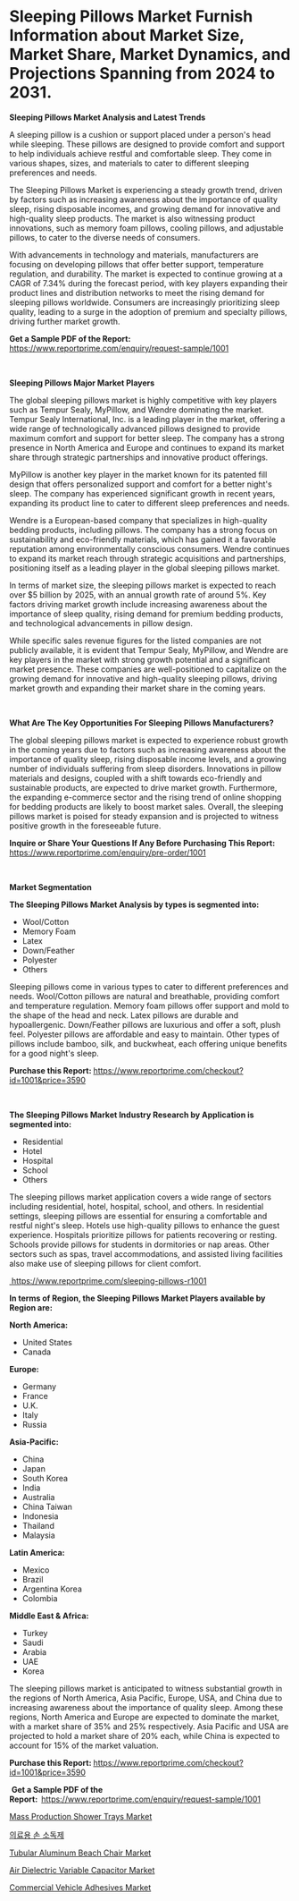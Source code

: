 <p><h1>Sleeping Pillows Market Furnish Information about Market Size, Market Share, Market Dynamics, and Projections Spanning from 2024 to 2031.</h1></p><p><strong>Sleeping Pillows Market Analysis and Latest Trends</strong></p>
<p><p>A sleeping pillow is a cushion or support placed under a person's head while sleeping. These pillows are designed to provide comfort and support to help individuals achieve restful and comfortable sleep. They come in various shapes, sizes, and materials to cater to different sleeping preferences and needs.</p><p>The Sleeping Pillows Market is experiencing a steady growth trend, driven by factors such as increasing awareness about the importance of quality sleep, rising disposable incomes, and growing demand for innovative and high-quality sleep products. The market is also witnessing product innovations, such as memory foam pillows, cooling pillows, and adjustable pillows, to cater to the diverse needs of consumers.</p><p>With advancements in technology and materials, manufacturers are focusing on developing pillows that offer better support, temperature regulation, and durability. The market is expected to continue growing at a CAGR of 7.34% during the forecast period, with key players expanding their product lines and distribution networks to meet the rising demand for sleeping pillows worldwide. Consumers are increasingly prioritizing sleep quality, leading to a surge in the adoption of premium and specialty pillows, driving further market growth.</p></p>
<p><strong>Get a Sample PDF of the Report:&nbsp;</strong> <a href="https://www.reportprime.com/enquiry/request-sample/1001">https://www.reportprime.com/enquiry/request-sample/1001</a></p>
<p>&nbsp;</p>
<p><strong>Sleeping Pillows Major Market Players</strong></p>
<p><p>The global sleeping pillows market is highly competitive with key players such as Tempur Sealy, MyPillow, and Wendre dominating the market. Tempur Sealy International, Inc. is a leading player in the market, offering a wide range of technologically advanced pillows designed to provide maximum comfort and support for better sleep. The company has a strong presence in North America and Europe and continues to expand its market share through strategic partnerships and innovative product offerings.</p><p>MyPillow is another key player in the market known for its patented fill design that offers personalized support and comfort for a better night's sleep. The company has experienced significant growth in recent years, expanding its product line to cater to different sleep preferences and needs.</p><p>Wendre is a European-based company that specializes in high-quality bedding products, including pillows. The company has a strong focus on sustainability and eco-friendly materials, which has gained it a favorable reputation among environmentally conscious consumers. Wendre continues to expand its market reach through strategic acquisitions and partnerships, positioning itself as a leading player in the global sleeping pillows market.</p><p>In terms of market size, the sleeping pillows market is expected to reach over $5 billion by 2025, with an annual growth rate of around 5%. Key factors driving market growth include increasing awareness about the importance of sleep quality, rising demand for premium bedding products, and technological advancements in pillow design.</p><p>While specific sales revenue figures for the listed companies are not publicly available, it is evident that Tempur Sealy, MyPillow, and Wendre are key players in the market with strong growth potential and a significant market presence. These companies are well-positioned to capitalize on the growing demand for innovative and high-quality sleeping pillows, driving market growth and expanding their market share in the coming years.</p></p>
<p>&nbsp;</p>
<p><strong>What Are The Key Opportunities For Sleeping Pillows Manufacturers?</strong></p>
<p><p>The global sleeping pillows market is expected to experience robust growth in the coming years due to factors such as increasing awareness about the importance of quality sleep, rising disposable income levels, and a growing number of individuals suffering from sleep disorders. Innovations in pillow materials and designs, coupled with a shift towards eco-friendly and sustainable products, are expected to drive market growth. Furthermore, the expanding e-commerce sector and the rising trend of online shopping for bedding products are likely to boost market sales. Overall, the sleeping pillows market is poised for steady expansion and is projected to witness positive growth in the foreseeable future.</p></p>
<p><strong>Inquire or Share Your Questions If Any Before Purchasing This Report:</strong> <a href="https://www.reportprime.com/enquiry/pre-order/1001">https://www.reportprime.com/enquiry/pre-order/1001</a></p>
<p>&nbsp;</p>
<p><strong>Market Segmentation</strong></p>
<p><strong>The Sleeping Pillows Market Analysis by types is segmented into:</strong></p>
<p><ul><li>Wool/Cotton</li><li>Memory Foam</li><li>Latex</li><li>Down/Feather</li><li>Polyester</li><li>Others</li></ul></p>
<p><p>Sleeping pillows come in various types to cater to different preferences and needs. Wool/Cotton pillows are natural and breathable, providing comfort and temperature regulation. Memory foam pillows offer support and mold to the shape of the head and neck. Latex pillows are durable and hypoallergenic. Down/Feather pillows are luxurious and offer a soft, plush feel. Polyester pillows are affordable and easy to maintain. Other types of pillows include bamboo, silk, and buckwheat, each offering unique benefits for a good night's sleep.</p></p>
<p><strong>Purchase this Report:&nbsp;</strong><a href="https://www.reportprime.com/checkout?id=1001&price=3590">https://www.reportprime.com/checkout?id=1001&price=3590</a></p>
<p>&nbsp;</p>
<p><strong>The Sleeping Pillows Market Industry Research by Application is segmented into:</strong></p>
<p><ul><li>Residential</li><li>Hotel</li><li>Hospital</li><li>School</li><li>Others</li></ul></p>
<p><p>The sleeping pillows market application covers a wide range of sectors including residential, hotel, hospital, school, and others. In residential settings, sleeping pillows are essential for ensuring a comfortable and restful night's sleep. Hotels use high-quality pillows to enhance the guest experience. Hospitals prioritize pillows for patients recovering or resting. Schools provide pillows for students in dormitories or nap areas. Other sectors such as spas, travel accommodations, and assisted living facilities also make use of sleeping pillows for client comfort.</p></p>
<p><a href="https://www.reportprime.com/sleeping-pillows-r1001">&nbsp;https://www.reportprime.com/sleeping-pillows-r1001</a></p>
<p><strong>In terms of Region, the Sleeping Pillows Market Players available by Region are:</strong></p>
<p>
    <p> <strong> North America: </strong>
        <ul>
            <li>United States</li>
            <li>Canada</li>
        </ul>
        </p> 
    <p> <strong> Europe: </strong>
        <ul>
            <li>Germany</li>
            <li>France</li>
            <li>U.K.</li>
            <li>Italy</li>
            <li>Russia</li>
        </ul>
        </p> 
    <p> <strong> Asia-Pacific: </strong>
        <ul>
            <li>China</li>
            <li>Japan</li>
            <li>South Korea</li>
            <li>India</li>
            <li>Australia</li>
            <li>China Taiwan</li>
            <li>Indonesia</li>
            <li>Thailand</li>
            <li>Malaysia</li>
        </ul>
        </p> 
    <p> <strong> Latin America: </strong>
        <ul>
            <li>Mexico</li>
            <li>Brazil</li>
            <li>Argentina Korea</li>
            <li>Colombia</li>
        </ul>
        </p> 
    <p> <strong> Middle East & Africa: </strong>
        <ul>
            <li>Turkey</li>
            <li>Saudi</li>
            <li>Arabia</li>
            <li>UAE</li>
            <li>Korea</li>
        </ul>
    </p>
    </p>
<p><p>The sleeping pillows market is anticipated to witness substantial growth in the regions of North America, Asia Pacific, Europe, USA, and China due to increasing awareness about the importance of quality sleep. Among these regions, North America and Europe are expected to dominate the market, with a market share of 35% and 25% respectively. Asia Pacific and USA are projected to hold a market share of 20% each, while China is expected to account for 15% of the market valuation.</p></p>
<p><strong>Purchase this Report: </strong><a href="https://www.reportprime.com/checkout?id=1001&price=3590">https://www.reportprime.com/checkout?id=1001&price=3590</a></p>
<p>&nbsp;<strong>Get a Sample PDF of the Report:&nbsp;&nbsp;</strong><a href="https://www.reportprime.com/enquiry/request-sample/1001">https://www.reportprime.com/enquiry/request-sample/1001</a></p>
<p><strong></strong></p>
<p><p><a href="https://github.com/almainyongb/Market-Research-Report-List-1/blob/main/mass-production-shower-trays-market.md">Mass Production Shower Trays Market</a></p><p><a href="https://medium.com/@dadanedu33/%EA%B8%80%EB%A1%9C%EB%B2%8C-%EC%9D%98%EB%A3%8C%EC%9A%A9-%ED%95%B8%EB%93%9C-%EC%84%B8%EC%A0%95%EC%A0%9C-%EC%8B%9C%EC%9E%A5-%EB%8F%99%ED%96%A5-%EC%84%B1%EC%9E%A5-%EA%B8%B0%ED%9A%8C%EC%99%80-%EB%8F%84%EC%A0%84%EC%97%90-%EB%8C%80%ED%95%9C-%EC%98%88%EC%B8%A1-2024%EB%85%84%EB%B6%80%ED%84%B0-2031%EB%85%84%EA%B9%8C%EC%A7%80-bd16b211a4c3">의료용 손 소독제</a></p><p><a href="https://github.com/claudianurdin/Market-Research-Report-List-1/blob/main/tubular-aluminum-beach-chair-market.md">Tubular Aluminum Beach Chair Market</a></p><p><a href="https://www.linkedin.com/pulse/air-dielectric-variable-capacitor-market-overview-global-maapc">Air Dielectric Variable Capacitor Market</a></p><p><a href="https://medium.com/@lylaberge/global-commercial-vehicle-adhesives-market-focus-on-product-type-45291fb9a5e9">Commercial Vehicle Adhesives Market</a></p></p>